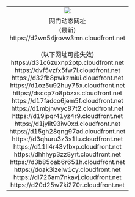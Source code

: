 ﻿<table>
  <tr></tr>
  <tr><td colspan=2 align=center><img src="https://d2wn54jrovw3mn.cloudfront.net/Up/oGate.jpg" /></td></tr>
  <tr><td colspan=2 align=center>网门动态网址<br/>(最新)
<br>https://d2wn54jrovw3mn.cloudfront.net
<br/><br/>(以下网址可能失效)
<br>https://d31c6zuxnp2ptp.cloudfront.net
<br>https://dvf5vzfx5fw7l.cloudfront.net
<br>https://d32fb8pwkzmiui.cloudfront.net
<br>https://d1oz5u92huy75x.cloudfront.net
<br>https://dsccp7o8pbzxs.cloudfront.net
<br>https://d17fadco6jem5f.cloudfront.net
<br>https://d1mbjnvvyc87t2.cloudfront.net
<br>https://d19jpqr41yz4r9.cloudfront.net
<br>https://d1jylit93iw0xd.cloudfront.net
<br>https://d15gh28qng97ad.cloudfront.net
<br>https://d3qhuru3z3s1lu.cloudfront.net
<br>https://d11ll4r43vfbxp.cloudfront.net
<br>https://dhhhyp3zz8yrt.cloudfront.net
<br>https://d3b85oab6r651h.cloudfront.net
<br>https://doak3izelw1cy.cloudfront.net
<br>https://dl726am7nkavj.cloudfront.net
<br>https://d20d25w7ki270r.cloudfront.net
    </td>
  </tr>
</table>
